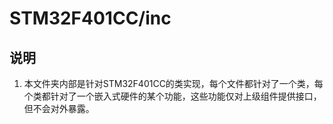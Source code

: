 # STM32F401CC/inc

## 说明

1. 本文件夹内部是针对STM32F401CC的类实现，每个文件都针对了一个类，每个类都针对了一个嵌入式硬件的某个功能，这些功能仅对上级组件提供接口，但不会对外暴露。